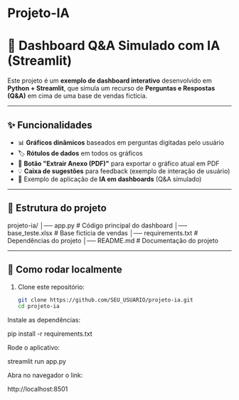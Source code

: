 # Projeto-IA


# 🧠 Dashboard Q&A Simulado com IA (Streamlit)

Este projeto é um **exemplo de dashboard interativo** desenvolvido em **Python + Streamlit**, que simula um recurso de **Perguntas e Respostas (Q&A)** em cima de uma base de vendas fictícia.

---

## ✨ Funcionalidades

- 📊 **Gráficos dinâmicos** baseados em perguntas digitadas pelo usuário  
- 🏷️ **Rótulos de dados** em todos os gráficos  
- 📎 **Botão "Extrair Anexo (PDF)"** para exportar o gráfico atual em PDF  
- 💡 **Caixa de sugestões** para feedback (exemplo de interação de usuário)  
- 🔮 Exemplo de aplicação de **IA em dashboards** (Q&A simulado)

---

## 📂 Estrutura do projeto


projeto-ia/
│── app.py # Código principal do dashboard
│── base_teste.xlsx # Base fictícia de vendas
│── requirements.txt # Dependências do projeto
│── README.md # Documentação do projeto


---

## 🚀 Como rodar localmente

1. Clone este repositório:
   ```bash
   git clone https://github.com/SEU_USUARIO/projeto-ia.git
   cd projeto-ia


Instale as dependências:

pip install -r requirements.txt


Rode o aplicativo:

streamlit run app.py


Abra no navegador o link:

http://localhost:8501
